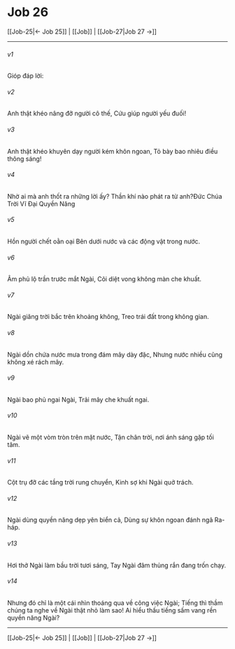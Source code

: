 # Job 26

[[Job-25|← Job 25]] | [[Job]] | [[Job-27|Job 27 →]]
***



###### v1 
Gióp đáp lời: 

###### v2 
Anh thật khéo nâng đỡ người cô thế, Cứu giúp người yếu đuối! 

###### v3 
Anh thật khéo khuyên dạy người kém khôn ngoan, Tỏ bày bao nhiêu điều thông sáng! 

###### v4 
Nhờ ai mà anh thốt ra những lời ấy? Thần khí nào phát ra từ anh?Đức Chúa Trời Vĩ Đại Quyền Năng 

###### v5 
Hồn người chết oằn oại Bên dưới nước và các động vật trong nước. 

###### v6 
Âm phủ lộ trần trước mắt Ngài, Cõi diệt vong không màn che khuất. 

###### v7 
Ngài giăng trời bắc trên khoảng không, Treo trái đất trong không gian. 

###### v8 
Ngài dồn chứa nước mưa trong đám mây dày đặc, Nhưng nước nhiều cũng không xé rách mây. 

###### v9 
Ngài bao phủ ngai Ngài, Trải mây che khuất ngai. 

###### v10 
Ngài vẽ một vòm tròn trên mặt nước, Tận chân trời, nơi ánh sáng gặp tối tăm. 

###### v11 
Cột trụ đỡ các tầng trời rung chuyển, Kinh sợ khi Ngài quở trách. 

###### v12 
Ngài dùng quyền năng dẹp yên biển cả, Dùng sự khôn ngoan đánh ngã Ra-háp. 

###### v13 
Hơi thở Ngài làm bầu trời tươi sáng, Tay Ngài đâm thủng rắn đang trốn chạy. 

###### v14 
Nhưng đó chỉ là một cái nhìn thoáng qua về công việc Ngài; Tiếng thì thầm chúng ta nghe về Ngài thật nhỏ làm sao! Ai hiểu thấu tiếng sấm vang rền quyền năng Ngài?

***
[[Job-25|← Job 25]] | [[Job]] | [[Job-27|Job 27 →]]
